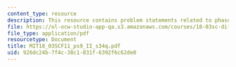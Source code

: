 ```yaml
---
content_type: resource
description: This resource contains problem statements related to phase portraits.
file: https://ol-ocw-studio-app-qa.s3.amazonaws.com/courses/18-03sc-differential-equations-fall-2011/926dc24b7f4c38c1831f6392f6c62de0_MIT18_03SCF11_ps9_II_s34q.pdf
file_type: application/pdf
resourcetype: Document
title: MIT18_03SCF11_ps9_II_s34q.pdf
uid: 926dc24b-7f4c-38c1-831f-6392f6c62de0
---
```

